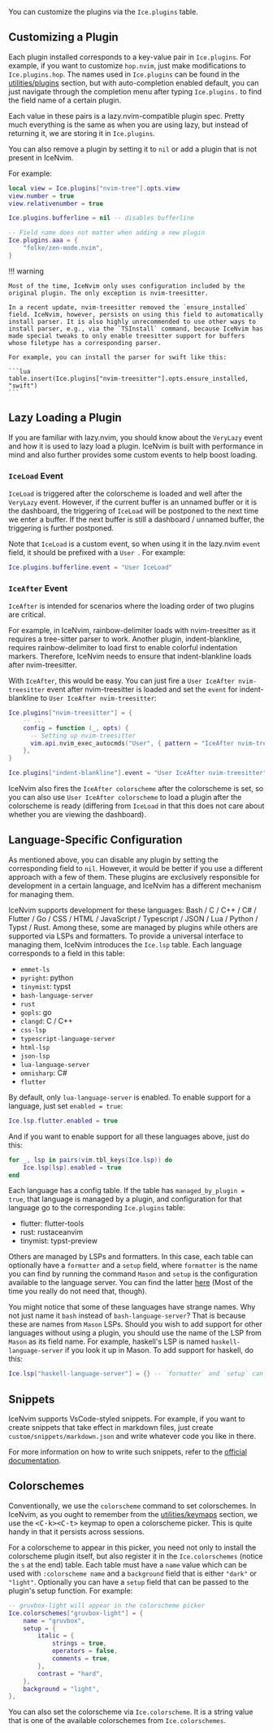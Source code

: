 You can customize the plugins via the `Ice.plugins` table.

## Customizing a Plugin

Each plugin installed corresponds to a key-value pair in `Ice.plugins`. For example, if you want to customize `hop.nvim`, just make modifications to `Ice.plugins.hop`. The names used in `Ice.plugins` can be found in the [utilities/plugins](../../utilities/plugins) section, but with auto-completion enabled default, you can just navigate through the completion menu after typing `Ice.plugins.` to find the field name of a certain plugin.

Each value in these pairs is a lazy.nvim-compatible plugin spec. Pretty much everything is the same as when you are using lazy, but instead of returning it, we are storing it in `Ice.plugins`.

You can also remove a plugin by setting it to `nil` or add a plugin that is not present in IceNvim.

For example:

```lua
local view = Ice.plugins["nvim-tree"].opts.view
view.number = true
view.relativenumber = true

Ice.plugins.bufferline = nil -- disables bufferline

-- Field name does not matter when adding a new plugin
Ice.plugins.aaa = {
    "folke/zen-mode.nvim",
}
```

!!! warning

    Most of the time, IceNvim only uses configuration included by the original plugin. The only exception is nvim-treesitter.

    In a recent update, nvim-treesitter removed the `ensure_installed` field. IceNvim, however, persists on using this field to automatically install parser. It is also highly unrecommended to use other ways to install parser, e.g., via the `TSInstall` command, because IceNvim has made special tweaks to only enable treesitter support for buffers whose filetype has a corresponding parser.

    For example, you can install the parser for swift like this:

    ```lua
    table.insert(Ice.plugins["nvim-treesitter"].opts.ensure_installed, "swift")
    ```

## Lazy Loading a Plugin

If you are familiar with lazy.nvim, you should know about the `VeryLazy` event and how it is used to lazy load a plugin. IceNvim is built with performance in mind and also further provides some custom events to help boost loading.

### `IceLoad` Event

`IceLoad` is triggered after the colorscheme is loaded and well after the `VeryLazy` event. However, if the current buffer is an unnamed buffer or it is the dashboard, the triggering of `IceLoad` will be postponed to the next time we enter a buffer. If the next buffer is still a dashboard / unnamed buffer, the triggering is further postponed.

Note that `IceLoad` is a custom event, so when using it in the lazy.nvim `event` field, it should be prefixed with a `User `. For example:

```lua
Ice.plugins.bufferline.event = "User IceLoad"
```

### `IceAfter` Event

`IceAfter` is intended for scenarios where the loading order of two plugins are critical.

For example, in IceNvim, rainbow-delimiter loads with nvim-treesitter as it requires a tree-sitter parser to work. Another plugin, indent-blankline, requires rainbow-delimiter to load first to enable colorful indentation markers. Therefore, IceNvim needs to ensure that indent-blankline loads after nvim-treesitter.

With `IceAfter`, this would be easy. You can just fire a `User IceAfter nvim-treesitter` event after nvim-treesitter is loaded and set the `event` for indent-blankline to `User IceAfter nvim-treesitter`:

```lua
Ice.plugins["nvim-treesitter"] = {
    -- ...
    config = function (_, opts) {
      -- Setting up nvim-treesitter
      vim.api.nvim_exec_autocmds("User", { pattern = "IceAfter nvim-treesitter" })
    },
}

Ice.plugins["indent-blankline"].event = "User IceAfter nvim-treesitter"
```

IceNvim also fires the `IceAfter colorscheme` after the colorscheme is set, so you can also use `User IceAfter colorscheme` to load a plugin after the colorscheme is ready (differing from `IceLoad` in that this does not care about whether you are viewing the dashboard).

## Language-Specific Configuration

As mentioned above, you can disable any plugin by setting the corresponding field to `nil`. However, it would be better if you use a different approach with a few of them. These plugins are exclusively responsible for development in a certain language, and IceNvim has a different mechanism for managing them.

IceNvim supports development for these languages: Bash / C / C++ / C# / Flutter / Go / CSS / HTML / JavaScript / Typescript / JSON / Lua / Python / Typst / Rust. Among these, some are managed by plugins while others are supported via LSPs and formatters. To provide a universal interface to managing them, IceNvim introduces the `Ice.lsp` table. Each language corresponds to a field in this table:

- `emmet-ls`
- `pyright`: python
- `tinymist`: typst
- `bash-language-server`
- `rust`
- `gopls`: go
- `clangd`: C / C++
- `css-lsp`
- `typescript-language-server`
- `html-lsp`
- `json-lsp`
- `lua-language-server`
- `omnisharp`: C#
- `flutter`

By default, only `lua-language-server` is enabled. To enable support for a language, just set `enabled = true`:

```lua
Ice.lsp.flutter.enabled = true
```

And if you want to enable support for all these languages above, just do this:

```lua
for _, lsp in pairs(vim.tbl_keys(Ice.lsp)) do
    Ice.lsp[lsp].enabled = true
end
```

Each language has a config table. If the table has `managed_by_plugin = true`, that language is managed by a plugin, and configuration for that language go to the corresponding `Ice.plugins` table:

- flutter: flutter-tools
- rust: rustaceanvim
- tinymist: typst-preview

Others are managed by LSPs and formatters. In this case, each table can optionally have a `formatter` and a `setup` field, where `formatter` is the name you can find by running the command `Mason` and `setup` is the configuration available to the language server. You can find the latter [here](https://github.com/neovim/nvim-lspconfig/blob/master/doc/configs.md) (Most of the time you really do not need that, though).

You might notice that some of these languages have strange names. Why not just name it `bash` instead of `bash-language-server`? That is because these are names from `Mason` LSPs. Should you wish to add support for other languages without using a plugin, you should use the name of the LSP from `Mason` as its field name. For example, haskell's LSP is named `haskell-language-server` if you look it up in Mason. To add support for haskell, do this:

```lua
Ice.lsp["haskell-language-server"] = {} -- `formatter` and `setup` can be omitted
```

## Snippets

IceNvim supports VsCode-styled snippets. For example, if you want to create snippets that take effect in markdown files, just create `custom/snippets/markdown.json` and write whatever code you like in there.

For more information on how to write such snippets, refer to the [official documentation](https://code.visualstudio.com/docs/editing/userdefinedsnippets).

## Colorschemes

Conventionally, we use the `colorscheme` command to set colorschemes. In IceNvim, as you ought to remember from the [utilities/keymaps](../../utilities/keymaps) section, we use the <kbd>&lt;C-k&gt;&lt;C-t&gt;</kbd> keymap to open a colorscheme picker. This is quite handy in that it persists across sessions.

For a colorscheme to appear in this picker, you need not only to install the colorscheme plugin itself, but also register it in the `Ice.colorschemes` (notice the `s` at the end) table. Each table must have a `name` value which can be used with `:colorscheme name` and a `background` field that is either `"dark"` or `"light"`. Optionally you can have a `setup` field that can be passed to the plugin's setup function. For example:

```lua
-- gruvbox-light will appear in the colorscheme picker
Ice.colorschemes["gruvbox-light"] = {
    name = "gruvbox",
    setup = {
        italic = {
            strings = true,
            operators = false,
            comments = true,
        },
        contrast = "hard",
    },
    background = "light",
},
```

You can also set the colorscheme via `Ice.colorscheme`. It is a string value that is one of the available colorschemes from `Ice.colorschemes`.
